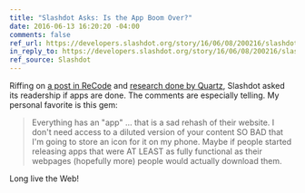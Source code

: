 ```yaml
---
title: "Slashdot Asks: Is the App Boom Over?"
date: 2016-06-13 16:20:20 -04:00
comments: false
ref_url: https://developers.slashdot.org/story/16/06/08/200216/slashdot-asks-is-the-app-boom-over
in_reply_to: https://developers.slashdot.org/story/16/06/08/200216/slashdot-asks-is-the-app-boom-over
ref_source: Slashdot
---
```


Riffing on [a post in ReCode](http://www.recode.net/2016/6/8/11883518/app-boom-over-snapchat-uber) and [research done by Quartz](http://qz.com/253618/most-smartphone-users-download-zero-apps-per-month/), Slashdot asked its readership if apps are done. The comments are especially telling. My personal favorite is this gem:

> Everything has an "app" … that is a sad rehash of their website. I don't need access to a diluted version of your content SO BAD that I'm going to store an icon for it on my phone. Maybe if people started releasing apps that were AT LEAST as fully functional as their webpages (hopefully more) people would actually download them.

Long live the Web!